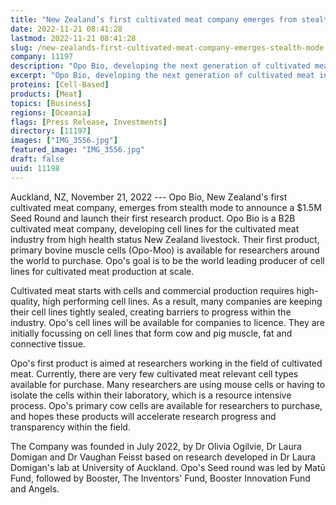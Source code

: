 ```yaml
---
title: "New Zealand’s first cultivated meat company emerges from stealth mode"
date: 2022-11-21 08:41:28
lastmod: 2022-11-21 08:41:28
slug: /new-zealands-first-cultivated-meat-company-emerges-stealth-mode
company: 11197
description: "Opo Bio, developing the next generation of cultivated meat ingredients, emerges from stealth mode to announce a NZ$1.5M Seed capital raise and launch their first product."
excerpt: "Opo Bio, developing the next generation of cultivated meat ingredients, emerges from stealth mode to announce a NZ$1.5M Seed capital raise and launch their first product."
proteins: [Cell-Based]
products: [Meat]
topics: [Business]
regions: [Oceania]
flags: [Press Release, Investments]
directory: [11197]
images: ["IMG_3556.jpg"]
featured_image: "IMG_3556.jpg"
draft: false
uuid: 11198
---
```

Auckland, NZ, November 21, 2022 --- Opo Bio, New Zealand's first
cultivated meat company, emerges from stealth mode to announce a \$1.5M
Seed Round and launch their first research product. Opo Bio is a B2B
cultivated meat company, developing cell lines for the cultivated meat
industry from high health status New Zealand livestock. Their first
product, primary bovine muscle cells (Opo-Moo) is available for
researchers around the world to purchase. Opo's goal is to be the world
leading producer of cell lines for cultivated meat production at scale.

Cultivated meat starts with cells and commercial production requires
high-quality, high performing cell lines. As a result, many companies
are keeping their cell lines tightly sealed, creating barriers to
progress within the industry. Opo's cell lines will be available for
companies to licence. They are initially focussing on cell lines that
form cow and pig muscle, fat and connective tissue.

Opo's first product is aimed at researchers working in the field of
cultivated meat. Currently, there are very few cultivated meat relevant
cell types available for purchase. Many researchers are using mouse
cells or having to isolate the cells within their laboratory, which is a
resource intensive process. Opo's primary cow cells are available for
researchers to purchase, and hopes these products will accelerate
research progress and transparency within the field.

The Company was founded in July 2022, by Dr Olivia Ogilvie, Dr Laura
Domigan and Dr Vaughan Feisst based on research developed in Dr Laura
Domigan's lab at University of Auckland. Opo's Seed round was led by
Matū Fund, followed by Booster, The Inventors\' Fund, Booster Innovation
Fund and Angels.
